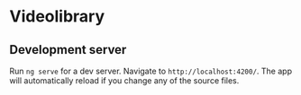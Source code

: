 # Videolibrary

## Development server
Run `ng serve` for a dev server. Navigate to `http://localhost:4200/`. The app will automatically reload if you change any of the source files.
